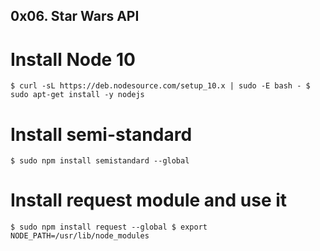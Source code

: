 ## 0x06. Star Wars API

# Install Node 10

``
$ curl -sL https://deb.nodesource.com/setup_10.x | sudo -E bash -
$ sudo apt-get install -y nodejs
``

# Install semi-standard

``
$ sudo npm install semistandard --global
``

# Install request module and use it

``
$ sudo npm install request --global
$ export NODE_PATH=/usr/lib/node_modules
``
